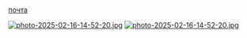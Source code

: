 
<a href=kibervantuzz@gmail.com>почта</a>



[![photo-2025-02-16-14-52-20.jpg](https://i.postimg.cc/1R6dR6Xr/photo-2025-02-16-14-52-20.jpg)](https://postimg.cc/z3z70yny)
[![photo-2025-02-16-14-52-20.jpg](https://i.ibb.co/xScHwHH6/photo-2025-03-06-13-43-47.jpg)](https://postimg.cc/z3z70yny)









 
 
 
 


